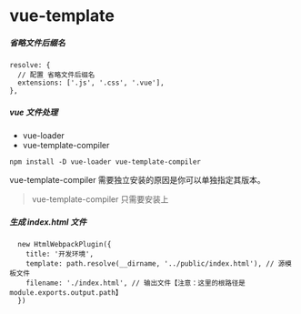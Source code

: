 # vue-template

##### 省略文件后缀名
```
resolve: {
  // 配置 省略文件后缀名
  extensions: ['.js', '.css', '.vue'],  
},
```

##### vue 文件处理

- vue-loader
- vue-template-compiler

```
npm install -D vue-loader vue-template-compiler
```

vue-template-compiler 需要独立安装的原因是你可以单独指定其版本。

> vue-template-compiler 只需要安装上

##### 生成 index.html 文件

```
  new HtmlWebpackPlugin({
    title: '开发环境',
    template: path.resolve(__dirname, '../public/index.html'), // 源模板文件
    filename: './index.html', // 输出文件【注意：这里的根路径是module.exports.output.path】
  })
```
